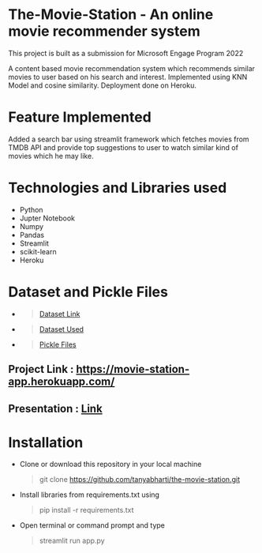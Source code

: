 # The-Movie-Station - An online movie recommender system

This project is built as a submission for Microsoft Engage Program 2022
 
 A content based movie recommendation system which recommends similar movies to user based on his search and interest.
 Implemented using KNN Model and cosine similarity.
 Deployment done on Heroku.

# Feature Implemented
Added a search bar using streamlit framework which fetches movies from TMDB API and provide top suggestions to user to watch similar kind of movies which he may like.

#  Technologies and Libraries used
- Python
- Jupter Notebook
- Numpy
- Pandas
- Streamlit
- scikit-learn
- Heroku

# Dataset and Pickle Files
- > [Dataset Link ](https://www.kaggle.com/datasets/tmdb/tmdb-movie-metadata)
- > [Dataset Used ](https://drive.google.com/drive/folders/1Izeqh2os8TtJXdgRgP9ZD_h9rx_UxiRX?usp=sharing)
- > [Pickle Files](https://drive.google.com/drive/folders/1oJYsA0vpcQpmO32fBS64zbkfRkyNQTpu?usp=sharing)


## Project Link : https://movie-station-app.herokuapp.com/

## Presentation : [Link](https://docs.google.com/presentation/d/1CLuzEU7_ewfI1Kwu3QDKWwUPbKPXV5JmyAq2owPdRSY/edit?usp=sharing)


# Installation
- Clone or download this repository in your local machine
  >  git clone https://github.com/tanyabharti/the-movie-station.git

- Install libraries from requirements.txt using
  > pip install -r requirements.txt

- Open terminal or command prompt and type
  >  streamlit run app.py



 
